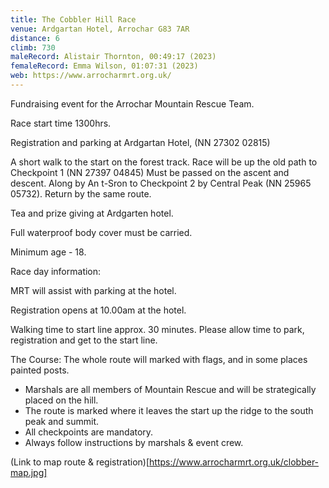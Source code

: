 ```yaml
---
title: The Cobbler Hill Race
venue: Ardgartan Hotel, Arrochar G83 7AR
distance: 6
climb: 730
maleRecord: Alistair Thornton, 00:49:17 (2023)
femaleRecord: Emma Wilson, 01:07:31 (2023)
web: https://www.arrocharmrt.org.uk/
---
```


Fundraising event for the Arrochar Mountain Rescue Team.

Race start time 1300hrs.

Registration and parking at Ardgartan Hotel, (NN 27302 02815)

A short walk to the start on the forest track.  Race will be up the
old path to Checkpoint 1 (NN 27397 04845) Must be passed on the
ascent and descent.  Along by An t-Sron to Checkpoint 2 by Central
Peak (NN 25965 05732). Return by the same route.

Tea and prize giving at Ardgarten hotel.

Full waterproof body cover must be carried.

Minimum age - 18.

Race day information:

MRT will assist with parking at the hotel.

Registration opens at 10.00am at the hotel.

Walking time to start line approx. 30 minutes. Please allow time to park, registration and get to the start line.

The Course:
The whole route will marked with flags, and in some places painted posts. 
- Marshals are all members of Mountain Rescue and will be strategically placed on the hill.
- The route is marked where it leaves the start up the ridge to the south peak and summit. 
- All checkpoints are mandatory.
- Always follow instructions by marshals & event crew.

(Link to map route & registration)[https://www.arrocharmrt.org.uk/clobber-map.jpg]
